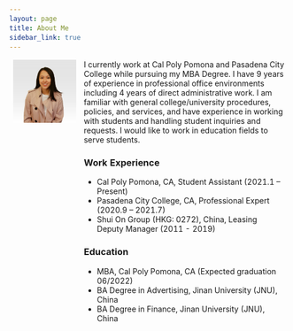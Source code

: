```yaml
---
layout: page
title: About Me
sidebar_link: true
---
```



<table style="width:100%" border="0">
<thead>
  <tr>
    <td valign="top"><img src="assets/images/carrie_image.jpg" alt="Carrie" width="1280px"></td>
    <td valign="top">I currently work at Cal Poly Pomona and Pasadena City College while pursuing my MBA Degree. I have 9 years of experience in professional office environments including 4 years of direct administrative work. I am familiar with general college/university procedures, policies, and services, and have experience in working with students and handling student inquiries and requests. I would like to work in education fields to serve students. 

### Work Experience

- Cal Poly Pomona, CA, Student Assistant (2021.1 – Present)
- Pasadena City College, CA, Professional Expert (2020.9 – 2021.7)
- Shui On Group (HKG: 0272), China, Leasing Deputy Manager (2011 - 2019)

### Education

- MBA, Cal Poly Pomona, CA (Expected graduation 06/2022) 
- BA Degree in Advertising, Jinan University (JNU), China
- BA Degree in Finance, Jinan University (JNU), China

</td>
  </tr>
</thead>
</table>



